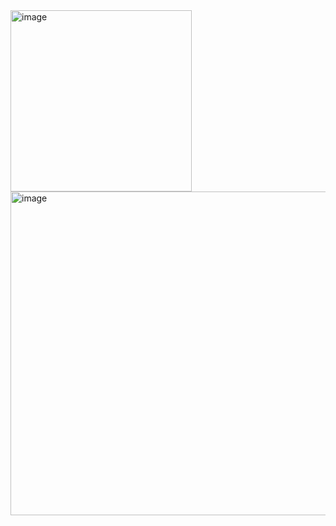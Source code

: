 <img width="290" alt="image" src="https://github.com/rkdaudgus94/Data_Process/assets/76949032/6ffa6ffc-a3e5-4441-89d4-9aaa42589015">

<img width="518" alt="image" src="https://github.com/rkdaudgus94/Data_Process/assets/76949032/5f8e700d-194f-4440-9a08-e36085da1e81">

